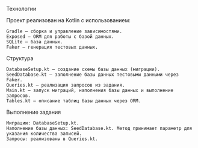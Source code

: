 Технологии

Проект реализован на Kotlin с использованием:

    Gradle — сборка и управление зависимостями.
    Exposed — ORM для работы с базой данных.
    SQLite — база данных.
    Faker — генерация тестовых данных.

Структура

    DatabaseSetup.kt — создание схемы базы данных (миграции).
    SeedDatabase.kt — заполнение базы данных тестовыми данными через Faker.
    Queries.kt — реализация запросов из задания.
    Main.kt — запуск миграций, наполнения базы данных и выполнение запросов.
    Tables.kt — описание таблиц базы данных через ORM.

Выполнение задания

    Миграции: DatabaseSetup.kt.
    Наполнение базы данных: SeedDatabase.kt. Метод принимает параметр для указания количества записей.
    Запросы: реализованы в Queries.kt.
